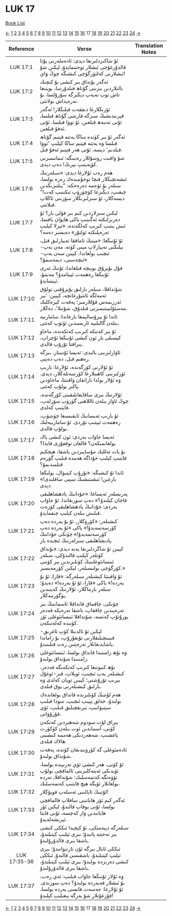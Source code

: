 # LUK 17
[Book List](../README.md)

[<-](./chapter_16.md) [1](./chapter_1.md) [2](./chapter_2.md) [3](./chapter_3.md) [4](./chapter_4.md) [5](./chapter_5.md) [6](./chapter_6.md) [7](./chapter_7.md) [8](./chapter_8.md) [9](./chapter_9.md) [10](./chapter_10.md) [11](./chapter_11.md) [12](./chapter_12.md) [13](./chapter_13.md) [14](./chapter_14.md) [15](./chapter_15.md) [16](./chapter_16.md) 17 [18](./chapter_18.md) [19](./chapter_19.md) [20](./chapter_20.md) [21](./chapter_21.md) [22](./chapter_22.md) [23](./chapter_23.md) [24](./chapter_24.md) [->](./chapter_18.md)

| Reference | Verse | Translation Notes |
|:---------:|-------|-------------------|
|LUK 17:1|ئۇ شاكىردلىرىغا دېدى: ئادەملەرنى پۇتا قالدۇرغۇچى ئىشلار توختىمايدۇ، لېكىن شۇ ئىشلارنى كەلتۈرگۈچى كىشىگە چوڭ ۋاي!||
|LUK 17:2|ئەگەر بۇنداق بىر كىشى بۇ كىچىك بالىلاردىن بىرىنى گۇناھ قىلدۇرسا، بوينىغا تاش توپ تەيەپ دېڭىزگە سۇرۇلسا، بۇ تەرەپداش بولاتتى.||
|LUK 17:3|ئۆزىڭلارغا دىققەت قىلىڭلار! ئەگەر قېرىندىشىڭ سىزگە قارشى گۇناھ قىلسا، ئۇنى تەنبەھ قىلغىن. ئۇ توۋا قىلسا، ئۇنى ئەفۇ قىلغىن.||
|LUK 17:4|ئەگەر ئۇ بىر كۈندە ساڭا يەتتە قېتىم گۇناھ قىلسا ۋە يەتتە قېتىم ساڭا كېلىپ 'توۋا قىلدىم' دېسە، ئۇنى ھەر قېتىم ئەفۇ قىل.||
|LUK 17:5|شۇ ۋاقىت روسۇللار رەببىگە: ئىمانىمىزنى كۆپەيتىپ بېرىڭ! دەپ دېدى.||
|LUK 17:6|ھەم رەب ئۇلارغا دېدى: «سىلەرنىڭ ئىشەنچىڭلار قىچا توخۇمىدەك زەرە بولسا، سىلەر بۇ ئۈجمە دەرەخكە: "يىلتىزىڭدىن چىقىپ، دېڭىزغا كۆچۈرۈپ تىكىنىپ كەت!" دېسەڭلار، ئۇ سىزلىرىڭلار سۆزىنى ئاڭلاپ قىلاتتى.||
|LUK 17:7|لېكىن سىزلاردىن كىم بىر قۇلى بار؟ ئۇ دەرىزلىكتە ئەگىنىپ ياكى ھايۋان باقسا، ئىش بىتىپ كىرىپ كەلگەندە، «تېزلا كېلىپ تەرەپلىكتە ئولتۇر» دەيسىز دەمە؟||
|LUK 17:8|ئۇ ئۇنىڭغا: «مېنىڭ تاماققا تەييارلىق قىل، بېلىڭنى تەييارلاپ مېنى كۈتە، مەن يەپ-ئىچىپ بولغاندا، كېيىن سەن يەپ-ئىچەسنى، دېمەسمۇ؟»||
|LUK 17:9|قۇل بۇيرۇق بويىچە قىلغاندا، ئۇنىڭ ئەرى ئۇنىڭغا رەھمەت ئېيتامدۇ؟ مەنمۇ، ئېيتمايدۇ.||
|LUK 17:10|شۇنداقلا، سىلەر بارلىق بۇيرۇقنى تولۇق ئەمەلگە ئاشۇرغانچە، كېيىن: 'بىز ئەرزىمەس قۇللارمىز؛ پەقەت كېرەكلىك مەسئۇلىيىتىمىزنى قىلدۇق، شۇنىلا'، دەڭلار.||
|LUK 17:11|ئاندا ئۇ يېرۇسالېمغا بارغاندا، سامارىيە بىلەن گالىلىيە ئارىسىدىن ئۆتۈپ كەتتى،||
|LUK 17:12|ئۇ بىر كەنتكە كىرىپ كەتكەندە، ماخاۋ كېسىلى بار ئون كىشى ئۇنىڭغا ئۇچراپ، يىراقتا تۇرۇپ قالدى.||
|LUK 17:13|ئاۋازلىرىنى بالىدى: ئەيسا ئۇستاز، بىزگە رەھىم قىل، دەپ دەپتى.||
|LUK 17:14|ئۇ ئۇلارنى كۆرگەندە، ئۇلارغا: بارىپ ئۆزلىرىنى كاھىنلارغا كۆرسەتلەڭلار، دېدى. ۋە ئۇلار يولدا باراتقان ۋاقىتتا، ماخاۋدىن پاكىز بولۇپ كەتتى.||
|LUK 17:15|ئۇلارنىڭ بىرى ساقايغانلىقىنى كۆرگەندە، چوڭ ئاۋاز بىلەن ئاللاھنى گۈرۈپ سۆزلەپ، قايتىپ كەلدى.||
|LUK 17:16|ئۇ بارىپ ئەيسانىڭ ئايقىسىغا چۈشۈپ، رەھمەت ئېيتىپ تۇردى. ئۇ سامارىيەلىك بولۇپ قالدى.||
|LUK 17:17|ئەيسا جاۋاب بەردى: ئون كىشى پاك بولغانمىكەن؟ قالغان توققۇزى قايدا؟||
|LUK 17:18|بۇ يات ئەللىك مۇساپىردىن باشقا، ھېچكىم قايتىپ كېلىپ خۇداگە ھەمدە قىلىپ گۈرەم قىلمىدىمۇ؟||
|LUK 17:19|ئاندا ئۇ كىشىگە: «تۇرۇپ كېتىۋال، يولىڭغا بارغىن! ئىشىنىشىڭ سېنى ساقلىدى!» دېدى.||
|LUK 17:20|پەرىسلەر ئەيساغا: «خۇدانىڭ پادهشاھلىقى قاچان كېلىدۇ؟» دەپ سورىغاندا، ئۇ جاۋاب بەردى: خۇدانىڭ پادهشاھلىقى كۆزەت قىلىش بىلەن كېلىپ چىقمايدۇ.||
|LUK 17:21|كىشىلەر: «كۆرۈڭلار، ئۇ بۇ يەردە دەپ كۆرسەتمەيدۇ!» ياكى «ئۇ يەردە دەپ كۆرسەتمەيدۇ!» چۈنكى خۇدانىڭ پادىشاھلىقى سىزلەرنىڭ ئىچىدە بار.||
|LUK 17:22|كېيىن ئۇ شاگردلىرىغا يەنە دېدى: «بۇنداق كۈنلەر كېلىپ قالىدۇكى، سىلەر ئىنسانئوغلىنىڭ كۈنلىرىدىن بىر كۈننى كۆرگۈچى بولىسىلەر، لېكىن كۆرمەيسىز.»||
|LUK 17:23|ئۇ ۋاقىتتا كىشىلەر سىلەرگە: «قارا، ئۇ بۇ يەردە!» ياكى «قارا، ئۇ ئۇ يەردە!» دەيدۇ؛ سىلەر بارماڭلار، ئۇلارنىڭ كەينىدىن يۈگۈرمەڭلار.||
|LUK 17:24|چۈنكى، چاقماق قانداقلا ئاسماننىڭ بىر تەرەپىدىن چاققاپ، باشقا تەرەپكە قەدەر يورۇتۇپ كەتسە، شۇنداقلا ئىنسانئوغلى ئۆز كۈنىدە كەلەتىكەن.||
|LUK 17:25|لېكىن ئۇ ئالدىنلا كۆپ ئاغرىق-قىيىنچىلىقلارنى تۇيغۇزۇپ، بۇ زاماندا ياشايدىغانلار تەرەپتىن رەت قىلىنىدۇ.||
|LUK 17:26|ۋە نۇھ زامىنىدا قانداق بولسا، ئىنسانئوغلى زامىنىدا شۇنداق بولىدۇ.||
|LUK 17:27|نۇھ كىبوتىغا كىرىپ كەتكەنگە قەدەر، كىشىلەر يەپ ئىچىپ، ئويلاپ، قىز-ئوغۇل بېرىپ تۇرۇشتى؛ كېيىن توپان كەلدى ۋە بارلىق كىشىلەرنى يوق قىلدى.||
|LUK 17:28|ھەم لۇتنىڭ كۈنلىرىدە قانداق بولغاندەك بولىدۇ، خەلق يېيىپ ئىچىپ، سودا قىلىپ سېتىۋاتىپ، تېرىقچىلىق قىلىپ، ئۆي قۇرۇۋاتى.||
|LUK 17:29|بىراق لۇت سودوم شەھىردىن كەتكەن كۈنى، آسماندىن ئوت بىلەن كۈكۈرت ياغشىپ، شەھەردىكى ھەممە كىشىنى ھالاك قىلدى.||
|LUK 17:30|ئادەمئوغلى گە كۆرۈنىدىغان كۈندە، پەقەت شۇنداق بولىدۇ.||
|LUK 17:31|ئۇ كۈنى، ھەر كىشى ئۆي تەرىپىدە بولسا، ئۆيدىكى ئەينەكلىرىنى ئالماقچى بولۇپ تۆۋەنگە كەتمەسلىك؛ شۇنداقلا، تەردە بولغانلار ئۆيگە ھېچ قايتىپ كەتمەسلىك.||
|LUK 17:32|لۇتنىڭ ئايالىنى ئەسلەپ قويۇڭلار!||
|LUK 17:33|ئەگەر كىم ئۆز ھاياتىنى ساقلاپ قالماقچى بولسا، ئۇنى يوقاپ قالىدۇ، لېكىن ئۆز ھاياتىدىن ۋاز كەچسە، ئۇنى قايتا ئېرىشەلەيدۇ.||
|LUK 17:34|سىلەرگە دېيەمنكى، ئۇ كېچىدا ئىككى كىشى بىر تەختتە ياتىدۇ؛ بىرى ئېلىپ كېتىلىدۇ، باشقا بىرى قالدۇرۇلىدۇ.||
|LUK 17:35-36|ئىككى ئايال بىرگە ئۇن تارتىۋاتىدۇ؛ بىرى ئېلىپ كېتىلىدۇ، باشقىسى قالىدۇ. ئىككى كىشى دەرىزدە بولىدۇ؛ بىرى ئېلىپ كېتىلىدۇ، باشقا بىرى قالدۇرۇلىدۇ.||
|LUK 17:37|ۋە ئۇلار ئۇنىڭغا جاۋاب قىلىپ: ئەي رەب، بۇ ئىشلار قەيەردە بولىدۇ؟ دەپ سورىدى. ئۇ ئۇلارغا: جەسەت قايسى يەردە بولسا، قۇزغۇنلار شۇ يەرگە يىغىلىپ كېلىدۇ!||


[<-](./chapter_16.md) [1](./chapter_1.md) [2](./chapter_2.md) [3](./chapter_3.md) [4](./chapter_4.md) [5](./chapter_5.md) [6](./chapter_6.md) [7](./chapter_7.md) [8](./chapter_8.md) [9](./chapter_9.md) [10](./chapter_10.md) [11](./chapter_11.md) [12](./chapter_12.md) [13](./chapter_13.md) [14](./chapter_14.md) [15](./chapter_15.md) [16](./chapter_16.md) 17 [18](./chapter_18.md) [19](./chapter_19.md) [20](./chapter_20.md) [21](./chapter_21.md) [22](./chapter_22.md) [23](./chapter_23.md) [24](./chapter_24.md) [->](./chapter_18.md)